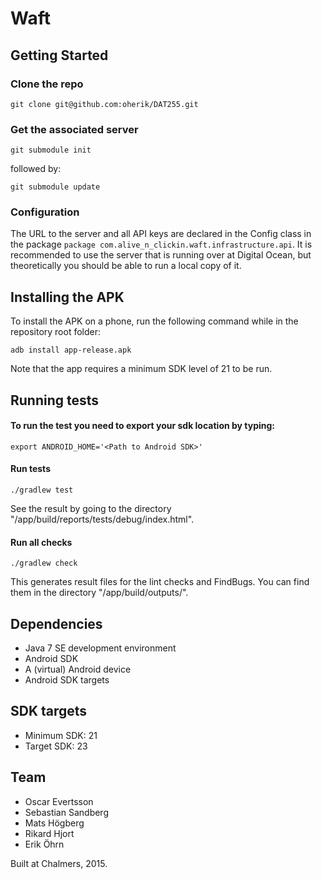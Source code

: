 # Waft

## Getting Started

### Clone the repo
```
git clone git@github.com:oherik/DAT255.git
```

### Get the associated server
```
git submodule init
```
followed by:
```
git submodule update
```

### Configuration

The URL to the server and all API keys are declared in the Config class in the package `package com.alive_n_clickin.waft.infrastructure.api`. It is recommended to use the server that is running over at Digital Ocean, but theoretically you should be able to run a local copy of it.

## Installing the APK

To install the APK on a phone, run the following command while in the repository root folder:

```
adb install app-release.apk
```

Note that the app requires a minimum SDK level of 21 to be run.

## Running tests

#### To run the test you need to export your sdk location by typing:

```
export ANDROID_HOME='<Path to Android SDK>'
```

#### Run tests

```
./gradlew test
```

See the result by going to the directory "/app/build/reports/tests/debug/index.html".

#### Run all checks

```
./gradlew check
```

This generates result files for the lint checks and FindBugs. You can find them in the directory "/app/build/outputs/".

## Dependencies

* Java 7 SE development environment
* Android SDK
* A (virtual) Android device
* Android SDK targets

## SDK targets

* Minimum SDK: 21
* Target SDK: 23 

## Team

* Oscar Evertsson
* Sebastian Sandberg
* Mats Högberg
* Rikard Hjort
* Erik Öhrn

Built at Chalmers, 2015.
